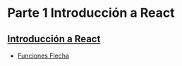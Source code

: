 # Parte 1 Introducción a React
## [Introducción a React](https://fullstackopen.com/es/part1/introduccion_a_react)
- [Funciones Flecha](https://developer.mozilla.org/es/docs/Web/JavaScript/Reference/Functions/Arrow_functions)
